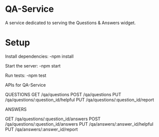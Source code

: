 # QA-Service

A service dedicated to serving the Questions & Answers widget.

# Setup

Install dependencies: -npm install

Start the server: -npm start

Run tests: -npm test



APIs for QA-Service

QUESTIONS
GET /qa/questions
POST /qa/questions
PUT /qa/questions/:question_id/helpful
PUT /qa/questions/:question_id/report

ANSWERS

GET /qa/questions/:question_id/answers
POST /qa/questions/:question_id/answers
PUT /qa/answers/:answer_id/helpful
PUT /qa/answers/:answer_id/report